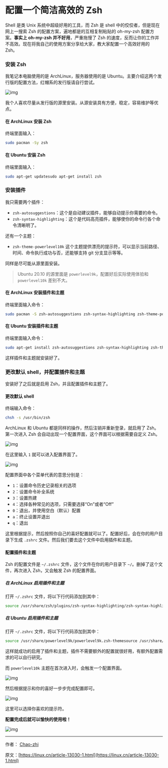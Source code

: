 # 配置一个简洁高效的 Zsh

Shell 是类 Unix 系统中超级好用的工具，而 Zsh 是 shell 中的佼佼者，但是现在网上一搜索 Zsh 的配置方案，遍地都是的互相复制粘贴的 oh-my-zsh 配置方案。**事实上 oh-my-zsh 并不好用**，严重拖慢了 Zsh 的速度，反而让你的工作并不高效。现在将我自己的使用方案分享给大家，教大家配置一个高效好用的 Zsh。

### 安装 Zsh

我笔记本电脑使用的是 ArchLinux，服务器使用的是 Ubuntu。主要介绍这两个发行版的配置方法，红帽系的发行版请自行尝试。

![img](https://cdn.jsdelivr.net/gh/SDNURoboticsAILab/ImageBed@master/img/resources/bash/223906vnc5jh7aacdnaihh.png)

我个人喜欢尽量从发行版的源里安装。从源安装具有方便，稳定，容易维护等优点。

#### 在 ArchLinux 安装 Zsh

终端里面输入：

```Bash
sudo pacman -Sy zsh
```

#### 在 Ubuntu 安装 Zsh

终端里面输入：

```Bash
sudo apt-get updatesudo apt-get install zsh
```

### 安装插件

我只需要两个插件：

- `zsh-autosuggestions`：这个是自动建议插件，能够自动提示你需要的命令。
- `zsh-syntax-highlighting`：这个是代码高亮插件，能够使你的命令行各个命令清晰明了。

还有一个主题：

- `zsh-theme-powerlevel10k` 这个主题提供漂亮的提示符，可以显示当前路径、时间、命令执行成功与否，还能够支持 git 分支显示等等。

同样是尽可能从源里面安装。

> Ubuntu 20.10 的源里面是 `powerlevel9k`，配置好后实际使用体验和 `powerlevel10k` 差别不大。

#### 在 ArchLinux 安装插件和主题

终端里面输入命令：

```Bash
sudo pacman -S zsh-autosuggestions zsh-syntax-highlighting zsh-theme-powerlevel10k zsh-completions
```

#### 在 Ubuntu 安装插件和主题

终端里面输入命令：

```Bash
sudo apt-get install zsh-autosuggestions zsh-syntax-highlighting zsh-theme-powerlevel9k
```

这样插件和主题就安装好了。

### 更改默认 shell，并配置插件和主题

安装好了之后就是启用 Zsh，并且配置插件和主题了。

#### 更改默认 shell

终端输入命令：

```Bash
chsh -s /usr/bin/zsh
```

ArchLinux 和 Ubuntu 都是同样的操作，然后注销并重新登录，就启用了 Zsh。第一次进入 Zsh 会自动出现一个配置界面，这个界面可以根据需要自定义 Zsh。

![img](https://cdn.jsdelivr.net/gh/SDNURoboticsAILab/ImageBed@master/img/resources/bash/223907orolqh0e4td0i040.png)

在这里输入 `1` 就可以进入配置界面了。

![img](https://cdn.jsdelivr.net/gh/SDNURoboticsAILab/ImageBed@master/img/resources/bash/223908l84l8f9rddlbqh9h.png)

配置界面中各个菜单代表的意思分别是：

- `1`：设置命令历史记录相关的选项
- `2`：设置命令补全系统
- `3`：设置热建
- `4`：选择各种常见的选项，只需要选择“On”或者“Off”
- `0`：退出，并使用空白（默认）配置
- `a`：终止设置并退出
- `q`：退出

这里根据提示，然后按照你自己的喜好配置就可以了。配置好后，会在你的用户目录下生成 `.zshrc` 文件。然后我们要去这个文件中启用插件和主题。

#### 配置插件和主题

Zsh 的配置文件是 `~/.zshrc` 文件，这个文件在你的用户目录下 `~/`。删掉了这个文件，再次进入 Zsh，又会触发 Zsh 的配置界面。

##### 在 ArchLinux 启用插件和主题

打开 `~/.zshrc` 文件，将以下行代码添加到其中：

```Bash
source /usr/share/zsh/plugins/zsh-syntax-highlighting/zsh-syntax-highlighting.zshsource /usr/share/zsh/plugins/zsh-autosuggestions/zsh-autosuggestions.zshsource /usr/share/zsh-theme-powerlevel10k/powerlevel10k.zsh-theme
```

##### 在 Ubuntu 启用插件和主题

打开 `~/.zshrc` 文件，将以下行代码添加到其中：

```Bash
source /usr/share/powerlevel9k/powerlevel9k.zsh-themesource /usr/share/zsh-autosuggestions/zsh-autosuggestions.zshsource /usr/share/zsh-syntax-highlighting/zsh-syntax-highlighting.zsh
```

这样就成功的启用了插件和主题，插件不需要额外的配置就很好用，有额外配置需求的可以自行研究。

而 `powerlevel10k` 主题在首次进入时，会触发一个配置界面。

![img](https://cdn.jsdelivr.net/gh/SDNURoboticsAILab/ImageBed@master/img/resources/bash/223909zwayxxx5z7a6wpwv.png)

然后根据提示和你的喜好一步步完成配置即可。

![img](https://cdn.jsdelivr.net/gh/SDNURoboticsAILab/ImageBed@master/img/resources/bash/223910juq6p3noc63d3nlr.png)

这里可以选择你喜欢的提示符。

**配置完成后就可以愉快的使用啦！**

![img](https://cdn.jsdelivr.net/gh/SDNURoboticsAILab/ImageBed@master/img/resources/bash/223913ouug962ttgghzg98.png)

---

作者： [Chao-zhi](https://www.insidentally.com/2020/10/config-zsh/) 

原文：[https://linux.cn/article-13030-1.html](https://linux.cn/article-13030-1.html)